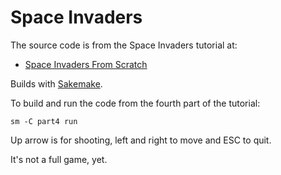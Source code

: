 # Space Invaders

The source code is from the Space Invaders tutorial at:

* [Space Invaders From Scratch](http://nicktasios.nl/posts/space-invaders-from-scratch-part-1.html)

Builds with [Sakemake](https://github.com/xyproto/sakemake).

To build and run the code from the fourth part of the tutorial:

    sm -C part4 run

Up arrow is for shooting, left and right to move and ESC to quit.

It's not a full game, yet.
